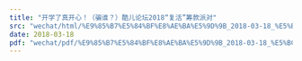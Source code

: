```yaml
---
title: "开学了真开心！（骗谁？）酷儿论坛2018“复活”筹款派对"
src: "wechat/html/%E9%85%B7%E5%84%BF%E8%AE%BA%E5%9D%9B_2018-03-18_%E5%BC%80%E5%AD%A6%E4%BA%86%E7%9C%9F%E5%BC%80%E5%BF%83%EF%BC%81%EF%BC%88%E9%AA%97%E8%B0%81%EF%BC%9F%EF%BC%89%E9%85%B7%E5%84%BF%E8%AE%BA%E5%9D%9B2018%E2%80%9C%E5%A4%8D%E6%B4%BB%E2%80%9D%E7%AD%B9%E6%AC%BE%E6%B4%BE%E5%AF%B9.html"
date: 2018-03-18
pdf: "wechat/pdf/%E9%85%B7%E5%84%BF%E8%AE%BA%E5%9D%9B_2018-03-18_%E5%BC%80%E5%AD%A6%E4%BA%86%E7%9C%9F%E5%BC%80%E5%BF%83%EF%BC%81%EF%BC%88%E9%AA%97%E8%B0%81%EF%BC%9F%EF%BC%89%E9%85%B7%E5%84%BF%E8%AE%BA%E5%9D%9B2018%E2%80%9C%E5%A4%8D%E6%B4%BB%E2%80%9D%E7%AD%B9%E6%AC%BE%E6%B4%BE%E5%AF%B9.pdf"
---
```

